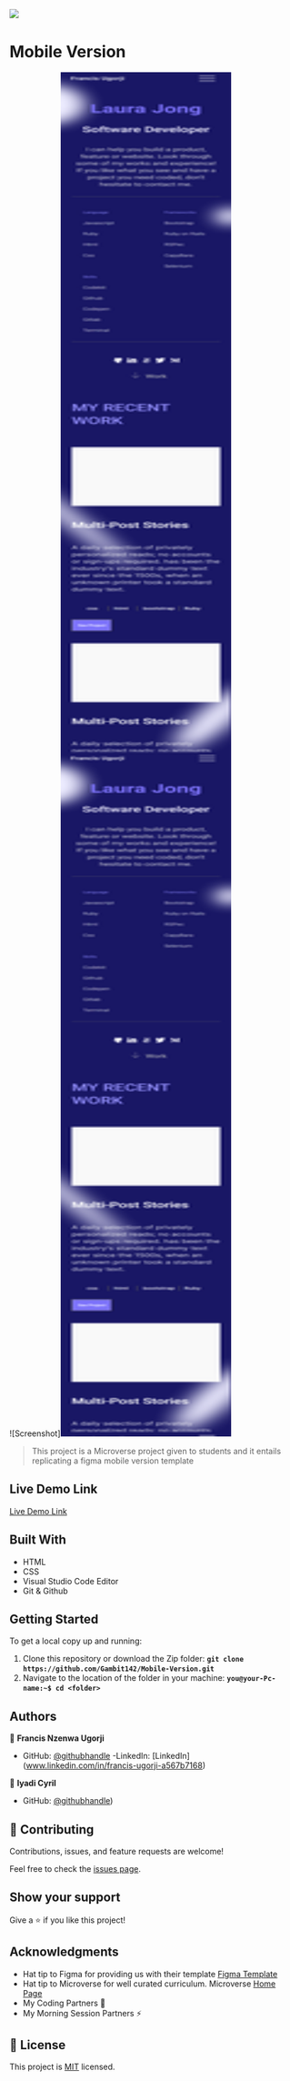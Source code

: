 ![](https://img.shields.io/badge/Microverse-blueviolet)

# Mobile Version

![Screenshot]<img src="Images/Screenshot4.png" width="300" height="2400">

> This project is a Microverse project given to students and it entails replicating a figma mobile version template


## Live Demo Link
[Live Demo Link](https://gambit142.github.io/Mobile-Version/)

## Built With

- HTML
- CSS
- Visual Studio Code Editor
- Git & Github

## Getting Started
To get a local copy up and running:
1. Clone this repository or download the Zip folder:
**``git clone https://github.com/Gambit142/Mobile-Version.git``**
2. Navigate to the location of the folder in your machine:
**``you@your-Pc-name:~$ cd <folder>``**

## Authors

👤 **Francis Nzenwa Ugorji**

- GitHub: [@githubhandle](https://github.com/Gambit142)
-LinkedIn: [LinkedIn] (www.linkedin.com/in/francis-ugorji-a567b7168) 

👤 **Iyadi Cyril**

- GitHub: [@githubhandle](https://github.com/see-why))

## 🤝 Contributing

Contributions, issues, and feature requests are welcome!

Feel free to check the [issues page](../../issues/).

## Show your support

Give a ⭐️ if you like this project!

## Acknowledgments

- Hat tip to Figma for providing us with their template [Figma Template](https://www.figma.com/file/l7SqJ3ZfkAKih9sFxvWSR4/Microverse-Student-Project-1?node-id=48%3A2346)
- Hat tip to Microverse for well curated curriculum. Microverse [Home Page](https://bit.ly/MicroverseTN
)
- My Coding Partners 🏹
- My Morning Session Partners ⚡

## 📝 License

This project is [MIT](./MIT.md) licensed.